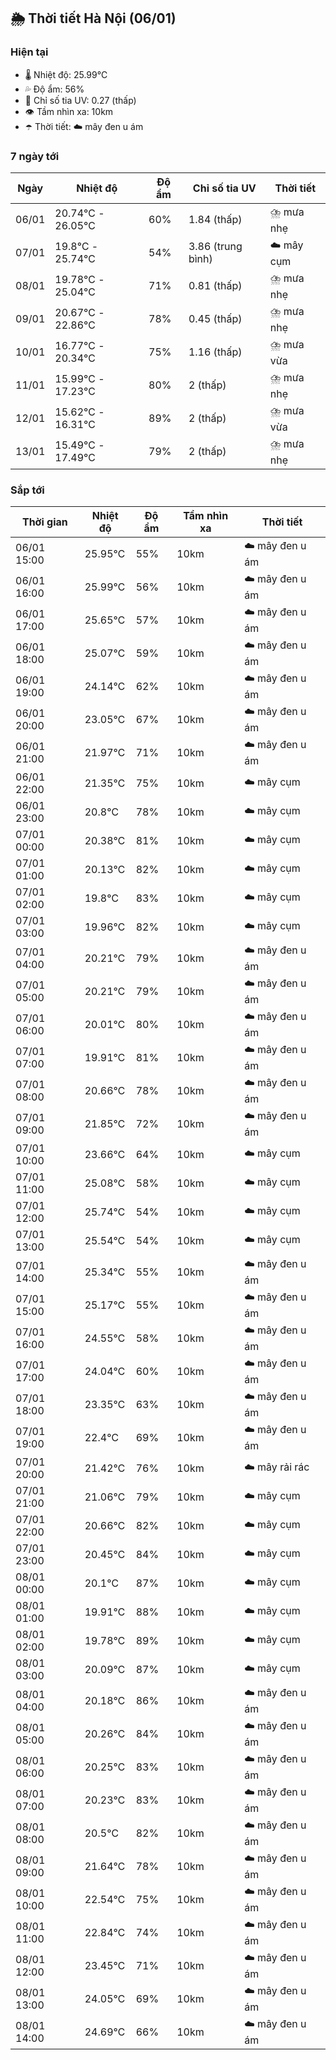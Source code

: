 ## 🌦️ Thời tiết Hà Nội (06/01)

### Hiện tại

- 🌡️ Nhiệt độ: 25.99℃
- 💦 Độ ẩm: 56%
- 🌟 Chỉ số tia UV: 0.27 (thấp)
- 👁️ Tầm nhìn xa: 10km
- ☂️ Thời tiết: ☁️ mây đen u ám

### 7 ngày tới

| Ngày | Nhiệt độ | Độ ẩm | Chỉ số tia UV | Thời tiết |
| --- | --- | --- | --- | --- |
| 06/01 | 20.74℃ - 26.05℃ | 60% | 1.84 (thấp) | ⛈️ mưa nhẹ |
| 07/01 | 19.8℃ - 25.74℃ | 54% | 3.86 (trung bình) | ☁️ mây cụm |
| 08/01 | 19.78℃ - 25.04℃ | 71% | 0.81 (thấp) | ⛈️ mưa nhẹ |
| 09/01 | 20.67℃ - 22.86℃ | 78% | 0.45 (thấp) | ⛈️ mưa nhẹ |
| 10/01 | 16.77℃ - 20.34℃ | 75% | 1.16 (thấp) | ⛈️ mưa vừa |
| 11/01 | 15.99℃ - 17.23℃ | 80% | 2 (thấp) | ⛈️ mưa nhẹ |
| 12/01 | 15.62℃ - 16.31℃ | 89% | 2 (thấp) | ⛈️ mưa vừa |
| 13/01 | 15.49℃ - 17.49℃ | 79% | 2 (thấp) | ⛈️ mưa nhẹ |

### Sắp tới

| Thời gian | Nhiệt độ | Độ ẩm | Tầm nhìn xa | Thời tiết |
| --- | --- | --- | --- | --- |
| 06/01 15:00 | 25.95℃ | 55% | 10km | ☁️ mây đen u ám |
| 06/01 16:00 | 25.99℃ | 56% | 10km | ☁️ mây đen u ám |
| 06/01 17:00 | 25.65℃ | 57% | 10km | ☁️ mây đen u ám |
| 06/01 18:00 | 25.07℃ | 59% | 10km | ☁️ mây đen u ám |
| 06/01 19:00 | 24.14℃ | 62% | 10km | ☁️ mây đen u ám |
| 06/01 20:00 | 23.05℃ | 67% | 10km | ☁️ mây đen u ám |
| 06/01 21:00 | 21.97℃ | 71% | 10km | ☁️ mây đen u ám |
| 06/01 22:00 | 21.35℃ | 75% | 10km | ☁️ mây cụm |
| 06/01 23:00 | 20.8℃ | 78% | 10km | ☁️ mây cụm |
| 07/01 00:00 | 20.38℃ | 81% | 10km | ☁️ mây cụm |
| 07/01 01:00 | 20.13℃ | 82% | 10km | ☁️ mây cụm |
| 07/01 02:00 | 19.8℃ | 83% | 10km | ☁️ mây cụm |
| 07/01 03:00 | 19.96℃ | 82% | 10km | ☁️ mây cụm |
| 07/01 04:00 | 20.21℃ | 79% | 10km | ☁️ mây đen u ám |
| 07/01 05:00 | 20.21℃ | 79% | 10km | ☁️ mây đen u ám |
| 07/01 06:00 | 20.01℃ | 80% | 10km | ☁️ mây đen u ám |
| 07/01 07:00 | 19.91℃ | 81% | 10km | ☁️ mây đen u ám |
| 07/01 08:00 | 20.66℃ | 78% | 10km | ☁️ mây đen u ám |
| 07/01 09:00 | 21.85℃ | 72% | 10km | ☁️ mây đen u ám |
| 07/01 10:00 | 23.66℃ | 64% | 10km | ☁️ mây cụm |
| 07/01 11:00 | 25.08℃ | 58% | 10km | ☁️ mây cụm |
| 07/01 12:00 | 25.74℃ | 54% | 10km | ☁️ mây cụm |
| 07/01 13:00 | 25.54℃ | 54% | 10km | ☁️ mây cụm |
| 07/01 14:00 | 25.34℃ | 55% | 10km | ☁️ mây đen u ám |
| 07/01 15:00 | 25.17℃ | 55% | 10km | ☁️ mây đen u ám |
| 07/01 16:00 | 24.55℃ | 58% | 10km | ☁️ mây đen u ám |
| 07/01 17:00 | 24.04℃ | 60% | 10km | ☁️ mây đen u ám |
| 07/01 18:00 | 23.35℃ | 63% | 10km | ☁️ mây đen u ám |
| 07/01 19:00 | 22.4℃ | 69% | 10km | ☁️ mây đen u ám |
| 07/01 20:00 | 21.42℃ | 76% | 10km | ☁️ mây rải rác |
| 07/01 21:00 | 21.06℃ | 79% | 10km | ☁️ mây cụm |
| 07/01 22:00 | 20.66℃ | 82% | 10km | ☁️ mây cụm |
| 07/01 23:00 | 20.45℃ | 84% | 10km | ☁️ mây cụm |
| 08/01 00:00 | 20.1℃ | 87% | 10km | ☁️ mây cụm |
| 08/01 01:00 | 19.91℃ | 88% | 10km | ☁️ mây cụm |
| 08/01 02:00 | 19.78℃ | 89% | 10km | ☁️ mây cụm |
| 08/01 03:00 | 20.09℃ | 87% | 10km | ☁️ mây cụm |
| 08/01 04:00 | 20.18℃ | 86% | 10km | ☁️ mây đen u ám |
| 08/01 05:00 | 20.26℃ | 84% | 10km | ☁️ mây đen u ám |
| 08/01 06:00 | 20.25℃ | 83% | 10km | ☁️ mây đen u ám |
| 08/01 07:00 | 20.23℃ | 83% | 10km | ☁️ mây đen u ám |
| 08/01 08:00 | 20.5℃ | 82% | 10km | ☁️ mây đen u ám |
| 08/01 09:00 | 21.64℃ | 78% | 10km | ☁️ mây đen u ám |
| 08/01 10:00 | 22.54℃ | 75% | 10km | ☁️ mây đen u ám |
| 08/01 11:00 | 22.84℃ | 74% | 10km | ☁️ mây đen u ám |
| 08/01 12:00 | 23.45℃ | 71% | 10km | ☁️ mây đen u ám |
| 08/01 13:00 | 24.05℃ | 69% | 10km | ☁️ mây đen u ám |
| 08/01 14:00 | 24.69℃ | 66% | 10km | ☁️ mây đen u ám |
